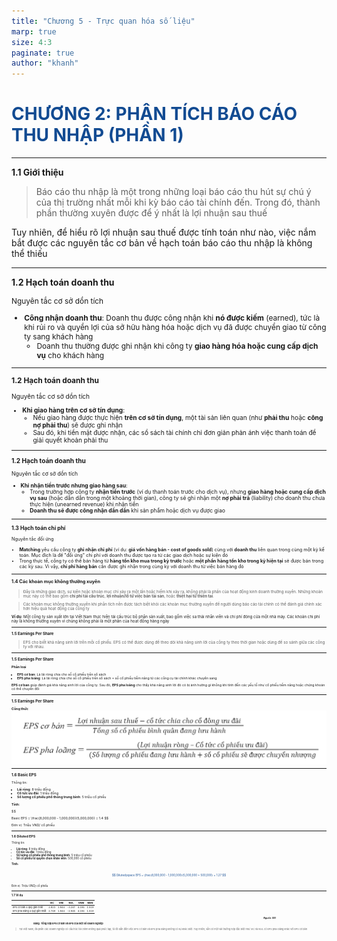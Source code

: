```yaml
---
title: "Chương 5 - Trực quan hóa số liệu"
marp: true
size: 4:3
paginate: true
author: "khanh"
---
```


<style>
<!-- @import url('https://fonts.googleapis.com/css2?family=Raleway:wght@400;500;600;700&display=swap'); -->
@import url('https://fonts.googleapis.com/css2?family=Inter:ital,opsz,wght@0,14..32,100..900;1,14..32,100..900&display=swap');


:root {
  --bgColor-main: #FFFEF9;
  --bgColor-second: #B7C5D9;
  --primaryColor: #124B92;
  --textColor: #3a3a3a;
  font-size: 25px;
  font-weight: 300;
  font-family: 'Raleway', sans-serif;
}

header {
  color: var(--textColor);
  font-weight: 700;
  font-size: 25px;
}

.col-2 {
  display: flex;
  gap: 50px;
  justify-content: center;
  align-items: center;
}

img, table {
  display: block;
  margin: 0 auto;
}

section.section2 {
  display: flex;
  flex-direction: row;
  justify-content: center;
  align-items: center;
}

h1 {
  color: var(--primaryColor);
  font-weight: 700;
}

span {
  color: var(--primaryColor)
}

section::after {
  content: 'Page ' attr(data-marpit-pagination) ' / ' attr(data-marpit-pagination-total);
  font-size: 16px;
}

</style>
# CHƯƠNG 2: PHÂN TÍCH BÁO CÁO THU NHẬP (PHẦN 1)
---
**1.1 Giới thiệu** 

>Báo cáo thu nhập là một trong những loại báo cáo thu hút sự chú ý của thị trường nhất mỗi khi kỳ báo cáo tài chính đến. Trong đó, thành phần thường xuyên được để ý nhất là lợi nhuận sau thuế

Tuy nhiên, để hiểu rõ lợi nhuận sau thuế được tính toán như nào, việc nắm bắt được các nguyên tắc cơ bản về hạch toán báo cáo thu nhập là không thể thiếu 

---

**1.2 Hạch toán doanh thu** 

<div style="font-size: 0.85em">


Nguyên tắc cơ sở dồn tích 

- **Công nhận doanh thu**: Doanh thu được công nhận khi **nó được kiếm** (earned), tức là khi rủi ro và quyền lợi của sở hữu hàng hóa hoặc dịch vụ đã được chuyển giao từ công ty sang khách hàng
    - Doanh thu thường được ghi nhận khi công ty **giao hàng hóa hoặc cung cấp dịch vụ** cho khách hàng

---

**1.2 Hạch toán doanh thu** 
<div style="font-size: 0.85em">

Nguyên tắc cơ sở dồn tích 

- **Khi giao hàng trên cơ sở tín dụng**:
    - Nếu giao hàng được thực hiện **trên cơ sở tín dụng**, một tài sản liên quan (như **phải thu** hoặc **công nợ phải thu**) sẽ được ghi nhận
    - Sau đó, khi tiền mặt được nhận, các sổ sách tài chính chỉ đơn giản phản ánh việc thanh toán để giải quyết khoản phải thu

---
**1.2 Hạch toán doanh thu** 
<div style="font-size: 0.85em">



Nguyên tắc cơ sở dồn tích 
- **Khi nhận tiền trước nhưng giao hàng sau**:
    - Trong trường hợp công ty **nhận tiền trước** (ví dụ thanh toán trước cho dịch vụ), nhưng **giao hàng hoặc cung cấp dịch vụ sau** (hoặc dần dần trong một khoảng thời gian), công ty sẽ ghi nhận một **nợ phải trả** (liability) cho doanh thu chưa thực hiện (unearned revenue) khi nhận tiền
    - **Doanh thu sẽ được công nhận dần dần** khi sản phẩm hoặc dịch vụ được giao

---

**1.3 Hạch toán chi phí** 
<div style="font-size: 0.85em">



Nguyên tắc đối ứng

- **Matching** yêu cầu công ty **ghi nhận chi phí** (ví dụ: **giá vốn hàng bán - cost of goods sold**) cùng với **doanh thu** liên quan trong cùng một kỳ kế toán. Mục đích là để "đối ứng" chi phí với doanh thu được tạo ra từ các giao dịch hoặc sự kiện đó
- Trong thực tế, công ty có thể bán hàng từ **hàng tồn kho mua trong kỳ trước** hoặc **một phần hàng tồn kho trong kỳ hiện tại** sẽ được bán trong các kỳ sau. Vì vậy, **chi phí hàng bán** cần được ghi nhận trong cùng kỳ với doanh thu từ việc bán hàng đó

---

**1.4 Các khoản mục không thường xuyên** 
<div style="font-size: 0.85em">



> Đây là những giao dịch, sự kiện hoặc khoản mục chỉ xảy ra một lần hoặc hiếm khi xảy ra, không phải là phần của hoạt động kinh doanh thường xuyên. Những khoản mục này có thể bao gồm **chi phí tái cấu trúc**, **lợi nhuận/lỗ từ việc bán tài sản**, hoặc **thiệt hại từ thiên tai**. 

>Các khoản mục không thường xuyên khi phân tích nên được tách biệt khỏi các khoản mục thường xuyên để người dùng báo cáo tài chính có thể đánh giá chính xác hơn hiệu quả hoạt động của công ty

**Ví dụ**: Một công ty sản xuất lớn tại Việt Nam thực hiện tái cấu trúc bộ phận sản xuất, bao gồm việc sa thải nhân viên và chi phí đóng cửa một nhà máy. Các khoản chi phí này là không thường xuyên vì chúng không phải là một phần của hoạt động hàng ngày


---

**1.5 Earnings Per Share**
>EPS cho biết khả năng sinh lời trên mỗi cổ phiếu. EPS có thể được dùng để theo dõi khả năng sinh lời của công ty theo thời gian hoặc dùng để so sánh giữa các công ty với nhau.



---
**1.5 Earnings Per Share**
<div style="font-size: 0.85em">

**Phân loại**
- **EPS cơ bản**: Là lãi ròng chia cho số cổ phiếu trên sổ sách
- **EPS pha loãng**: Là lãi ròng chia cho số cổ phiếu trên sổ sách + số cổ phiếu tiềm năng từ các công cụ tài chính khác chuyển sang

**EPS cơ bản** giúp đánh giá khả năng sinh lời của công ty. Sau đó, **EPS pha loãng** cho thấy khả năng sinh lời đó có bị ảnh hưởng gì không khi tính đến các yếu tố như cổ phiếu tiềm năng hoặc chứng khoán có thể chuyển đổi
</div>

---

**1.5 Earnings Per Share**
<div style="font-size: 0.85em">




**Công thức**
![image.png](image.png)
</div>

---
**1.6 Basic EPS**

<div style="font-size: 0.85em">
Thông tin:

- **Lãi ròng**: 8 triệu đồng
- **Cổ tức ưu đãi**: 1 triệu đồng
- **Số lượng cổ phiếu phổ thông trung bình**: 5 triệu cổ phiếu

**Tính:** 

$$

Basic EPS = \frac{8,000,000 - 1,000,000}{5,000,000} = 1.4 
$$

Đơn vị: Triệu VND/ cổ phiếu

---

**1.6 Diluted EPS**

<div style="font-size: 0.85em">
Thông tin:

- **Lãi ròng**: 8 triệu đồng
- **Cổ tức ưu đãi**: 1 triệu đồng
- **Số lượng cổ phiếu phổ thông trung bình**: 5 triệu cổ phiếu
- **Số cổ phiếu từ quyền chọn nhân viên**: 500,000 cổ phiếu

**Tính:**

$$
Diluted\space EPS = \frac{8,000,000 - 1,000,000}{5,000,000 + 500,000} = 1.27
$$

Đơn vị: Triệu VND/ cổ phiếu

---
**1.7 Ví dụ**

<div style="font-size: 0.85em">

|  | VIC | VRE | NVL | VNM | MSN |
| --- | --- | --- | --- | --- | --- |
| EPS cơ bản 4 quý gần nhất | 2.823 | 1.844 | -3.247 | 4.194 | 1.519 |
| EPS pha loãng 4 quý gần nhất | 2.749 | 1.844 | -2.945 | 4.194 | 1.519 |

<div style="font-size: 0.95em; margin-left: 80%">

***Nguồn: SSI***
</div>
<div style = "font-size: 1em; margin-left: 7%">

**Bảng: Tổng hợp EPS cơ bản và EPS của một số doanh nghiệp**

</div>

>Tại Việt Nam, đa phần các doanh nghiệp có cấu trúc tài chính không quá phức tạp, từ đó dẫn đến việc EPS cơ bản và EPS pha loãng không có sự khác biệt. Tuy nhiên, vẫn có một vài trường hợp đặc biệt như VIC và NVL có EPS pha loãng khác với EPS cơ bản
</div>